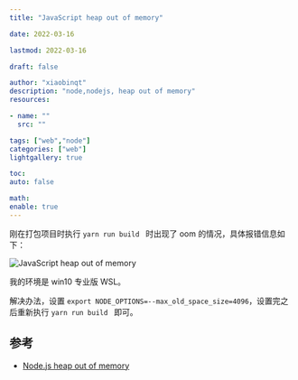 ```yaml
---
title: "JavaScript heap out of memory"

date: 2022-03-16

lastmod: 2022-03-16

draft: false

author: "xiaobinqt"
description: "node,nodejs, heap out of memory"
resources:

- name: ""
  src: ""

tags: ["web","node"]
categories: ["web"]
lightgallery: true

toc:
auto: false

math:
enable: true
---
```



刚在打包项目时执行 `yarn run build ` 时出现了 oom 的情况，具体报错信息如下：

![JavaScript heap out of memory](https://cdn.xiaobinqt.cn/xiaobinqt.io/20220314/90ed6000706b48e39d4da241245dd9f0.png?imageView2/0/interlace/1/q/50|imageslim " ")

我的环境是 win10 专业版 WSL。

解决办法，设置 `export NODE_OPTIONS=--max_old_space_size=4096`，设置完之后重新执行 `yarn run build ` 即可。

## 参考

+ [Node.js heap out of memory](https://stackoverflow.com/questions/38558989/node-js-heap-out-of-memory)